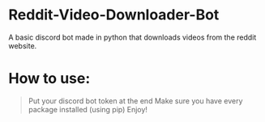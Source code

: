 # Reddit-Video-Downloader-Bot
A basic discord bot made in python that downloads videos from the reddit website.

# How to use:
> Put your discord bot token at the end
> Make sure you have every package installed (using pip)
> Enjoy!

